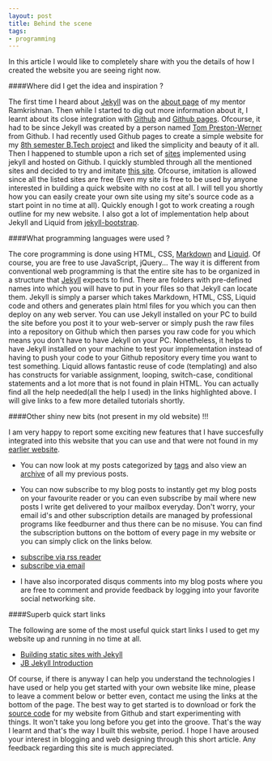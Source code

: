 ```yaml
---
layout: post
title: Behind the scene
tags:
- programming
---
```

In this article I would like to completely share with you the details of how I created the website you are seeing right now.

####Where did I get the idea and inspiration ?

The first time I heard about [Jekyll](https://github.com/mojombo/jekyll) was on the [about page](http://rkrishnan.org/about.html) of my mentor Ramkrishnan. Then while I started to dig out more information about it, I learnt about its close integration with [Github](https://github.com/) and [Github pages](http://pages.github.com/). Ofcourse, it had to be since Jekyll was created by a person named [Tom Preston-Werner](http://tom.preston-werner.com/) from Github. I had recently used Github pages to create a simple website for my [8th semester B.Tech project](http://varunbpatil.github.com/8th_sem_project_implementation_SVM) and liked the simplicity and beauty of it all. Then I happened to stumble upon a rich set of [sites](https://www.google.co.in/url?sa=t&rct=j&q=&esrc=s&source=web&cd=1&ved=0CHAQ0gIoATAA&url=https%3A%2F%2Fgithub.com%2Fmojombo%2Fjekyll%2Fwiki%2FSites&ei=EG_KT_fxF4nsrAfQtOG0Dg&usg=AFQjCNGcwhnLKJ2b_VD5m-T6E42gVZVhvQ&sig2=6urBQOcD8OXhWJd5WQfkhw) implemented using jekyll and hosted on Github. I quickly stumbled through all the mentioned sites and decided to try and imitate [this site](http://www.magpielab.com/). Ofcourse, imitation is allowed since all the listed sites are free (Even my site is free to be used by anyone interested in building a quick website with no cost at all. I will tell you shortly how you can easily create your own site using my site's source code as a start point in no time at all). Quickly enough I got to work creating a rough outline for my new website. I also got a lot of implementation help about Jekyll and Liquid from [jekyll-bootstrap](http://jekyllbootstrap.com/).

####What programming languages were used ?

The core programming is done using HTML, CSS, [Markdown](http://daringfireball.net/projects/markdown/basics) and [Liquid](https://github.com/Shopify/liquid/wiki/Liquid-for-Designers). Of course, you are free to use JavaScript, jQuery... The way it is different from conventional web programming is that the entire site has to be organized in a structure that [Jekyll](https://github.com/mojombo/jekyll/wiki/usage) expects to find. There are folders with pre-defined names into which you will have to put in your files so that Jekyll can locate them. Jekyll is simply a parser which takes Markdown, HTML, CSS, Liquid code and others and generates plain html files for you which you can then deploy on any web server. You can use Jekyll installed on your PC to build the site before you post it to your web-server or simply push the raw files into a repository on Github which then parses you raw code for you which means you don't have to have Jekyll on your PC. Nonetheless, it helps to have Jekyll installed on your machine to test your implementation instead of having to push your code to your Github repository every time you want to test something. Liquid allows fantastic reuse of code (templating) and also has constructs for variable assignment, looping, switch-case, conditional statements and a lot more that is not found in plain HTML. You can actually find all the help needed(all the help I used) in the links highlighted above. I will give links to a few more detailed tutorials shortly.

####Other shiny new bits (not present in my old website) !!!

I am very happy to report some exciting new features that I have succesfully integrated into this website that you can use and that were not found in my [earlier website](http://varunpatil.xtreemhost.com/).

* You can now look at my posts categorized by [tags](http://varunbpatil.github.com/tag/) and also view an [archive](http://varunbpatil.github.com/archive/) of all my previous posts.

* You can now subscribe to my blog posts to instantly get my blog posts on your favourite reader or you can even subscribe by mail where new posts I write get delivered to your mailbox everyday. Don't worry, your email id's and other subscription details are managed by professional programs like feedburner and thus there can be no misuse. You can find the subscription buttons on the bottom of every page in my website or you can simply click on the links below.
<ul>
    <li>
        <a href="http://feeds.feedburner.com/varunbpatil">subscribe via rss reader</a>
    </li>
    <li>
        <a href="http://feedburner.google.com/fb/a/mailverify?uri=varunbpatil&loc=en_US">subscribe via email</a>
    </li>
</ul>

* I have also incorporated disqus comments into my blog posts where you are free to comment and provide feedback by logging into your favorite social networking site.

####Superb quick start links

The following are some of the most useful quick start links I used to get my website up and running in no time at all.

* [Building static sites with Jekyll](http://net.tutsplus.com/tutorials/other/building-static-sites-with-jekyll/)
* [JB Jekyll Introduction](http://studiomohawk.github.com/jekyll-bootstrap/lessons/2011/12/29/jekyll-introduction/)

Of course, if there is anyway I can help you understand the technologies I have used or help you get started with your own website like mine, please to leave a comment below or better even, contact me using the links at the bottom of the page. The best way to get started is to download or fork the [source code](https://github.com/varunbpatil/varunbpatil.github.com) for my website from Github and start experimenting with things. It won't take you long before you get into the groove. That's the way I learnt and that's the way I built this website, period. I hope I have aroused your interest in blogging and web designing through this short article. Any feedback regarding this site is much appreciated.
